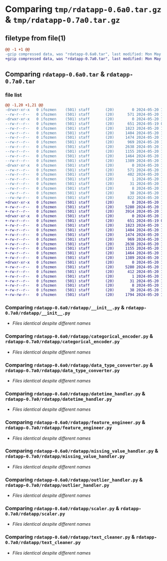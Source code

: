 # Comparing `tmp/rdatapp-0.6a0.tar.gz` & `tmp/rdatapp-0.7a0.tar.gz`

## filetype from file(1)

```diff
@@ -1 +1 @@
-gzip compressed data, was "rdatapp-0.6a0.tar", last modified: Mon May 20 11:06:22 2024, max compression
+gzip compressed data, was "rdatapp-0.7a0.tar", last modified: Mon May 20 11:49:34 2024, max compression
```

## Comparing `rdatapp-0.6a0.tar` & `rdatapp-0.7a0.tar`

### file list

```diff
@@ -1,20 +1,21 @@
-drwxr-xr-x   0 ifozmen    (501) staff       (20)        0 2024-05-20 11:06:22.604677 rdatapp-0.6a0/
--rw-r--r--   0 ifozmen    (501) staff       (20)      571 2024-05-20 11:06:22.604488 rdatapp-0.6a0/PKG-INFO
-drwxr-xr-x   0 ifozmen    (501) staff       (20)        0 2024-05-20 11:06:22.603396 rdatapp-0.6a0/rdatapp/
--rw-r--r--   0 ifozmen    (501) staff       (20)      651 2024-05-19 01:23:55.000000 rdatapp-0.6a0/rdatapp/__init__.py
--rw-r--r--   0 ifozmen    (501) staff       (20)     1823 2024-05-20 10:38:30.000000 rdatapp-0.6a0/rdatapp/categorical_encoder.py
--rw-r--r--   0 ifozmen    (501) staff       (20)     1404 2024-05-20 10:39:16.000000 rdatapp-0.6a0/rdatapp/data_type_converter.py
--rw-r--r--   0 ifozmen    (501) staff       (20)     1474 2024-05-20 10:39:41.000000 rdatapp-0.6a0/rdatapp/datetime_handler.py
--rw-r--r--   0 ifozmen    (501) staff       (20)      969 2024-05-20 10:42:18.000000 rdatapp-0.6a0/rdatapp/feature_engineer.py
--rw-r--r--   0 ifozmen    (501) staff       (20)     2638 2024-05-20 10:44:02.000000 rdatapp-0.6a0/rdatapp/missing_value_handler.py
--rw-r--r--   0 ifozmen    (501) staff       (20)     1155 2024-05-20 10:45:07.000000 rdatapp-0.6a0/rdatapp/outlier_handler.py
--rw-r--r--   0 ifozmen    (501) staff       (20)     1464 2024-05-20 10:45:34.000000 rdatapp-0.6a0/rdatapp/scaler.py
--rw-r--r--   0 ifozmen    (501) staff       (20)     1389 2024-05-20 10:46:15.000000 rdatapp-0.6a0/rdatapp/text_cleaner.py
-drwxr-xr-x   0 ifozmen    (501) staff       (20)        0 2024-05-20 11:06:22.604247 rdatapp-0.6a0/rdatapp.egg-info/
--rw-r--r--   0 ifozmen    (501) staff       (20)      571 2024-05-20 11:06:22.000000 rdatapp-0.6a0/rdatapp.egg-info/PKG-INFO
--rw-r--r--   0 ifozmen    (501) staff       (20)      402 2024-05-20 11:06:22.000000 rdatapp-0.6a0/rdatapp.egg-info/SOURCES.txt
--rw-r--r--   0 ifozmen    (501) staff       (20)        1 2024-05-20 11:06:22.000000 rdatapp-0.6a0/rdatapp.egg-info/dependency_links.txt
--rw-r--r--   0 ifozmen    (501) staff       (20)       31 2024-05-20 11:06:22.000000 rdatapp-0.6a0/rdatapp.egg-info/requires.txt
--rw-r--r--   0 ifozmen    (501) staff       (20)        8 2024-05-20 11:06:22.000000 rdatapp-0.6a0/rdatapp.egg-info/top_level.txt
--rw-r--r--   0 ifozmen    (501) staff       (20)       38 2024-05-20 11:06:22.604767 rdatapp-0.6a0/setup.cfg
--rw-rw-r--   0 ifozmen    (501) staff       (20)      822 2024-05-20 11:06:15.000000 rdatapp-0.6a0/setup.py
+drwxr-xr-x   0 ifozmen    (501) staff       (20)        0 2024-05-20 11:49:34.451567 rdatapp-0.7a0/
+-rw-r--r--   0 ifozmen    (501) staff       (20)     5280 2024-05-20 11:49:34.451389 rdatapp-0.7a0/PKG-INFO
+-rw-r--r--   0 ifozmen    (501) staff       (20)     3914 2024-05-20 11:39:34.000000 rdatapp-0.7a0/README.md
+drwxr-xr-x   0 ifozmen    (501) staff       (20)        0 2024-05-20 11:49:34.450057 rdatapp-0.7a0/rdatapp/
+-rw-r--r--   0 ifozmen    (501) staff       (20)      651 2024-05-19 01:23:55.000000 rdatapp-0.7a0/rdatapp/__init__.py
+-rw-r--r--   0 ifozmen    (501) staff       (20)     1823 2024-05-20 10:38:30.000000 rdatapp-0.7a0/rdatapp/categorical_encoder.py
+-rw-r--r--   0 ifozmen    (501) staff       (20)     1404 2024-05-20 10:39:16.000000 rdatapp-0.7a0/rdatapp/data_type_converter.py
+-rw-r--r--   0 ifozmen    (501) staff       (20)     1474 2024-05-20 10:39:41.000000 rdatapp-0.7a0/rdatapp/datetime_handler.py
+-rw-r--r--   0 ifozmen    (501) staff       (20)      969 2024-05-20 10:42:18.000000 rdatapp-0.7a0/rdatapp/feature_engineer.py
+-rw-r--r--   0 ifozmen    (501) staff       (20)     2638 2024-05-20 10:44:02.000000 rdatapp-0.7a0/rdatapp/missing_value_handler.py
+-rw-r--r--   0 ifozmen    (501) staff       (20)     1155 2024-05-20 10:45:07.000000 rdatapp-0.7a0/rdatapp/outlier_handler.py
+-rw-r--r--   0 ifozmen    (501) staff       (20)     1464 2024-05-20 10:45:34.000000 rdatapp-0.7a0/rdatapp/scaler.py
+-rw-r--r--   0 ifozmen    (501) staff       (20)     1389 2024-05-20 10:46:15.000000 rdatapp-0.7a0/rdatapp/text_cleaner.py
+drwxr-xr-x   0 ifozmen    (501) staff       (20)        0 2024-05-20 11:49:34.450984 rdatapp-0.7a0/rdatapp.egg-info/
+-rw-r--r--   0 ifozmen    (501) staff       (20)     5280 2024-05-20 11:49:34.000000 rdatapp-0.7a0/rdatapp.egg-info/PKG-INFO
+-rw-r--r--   0 ifozmen    (501) staff       (20)      412 2024-05-20 11:49:34.000000 rdatapp-0.7a0/rdatapp.egg-info/SOURCES.txt
+-rw-r--r--   0 ifozmen    (501) staff       (20)        1 2024-05-20 11:49:34.000000 rdatapp-0.7a0/rdatapp.egg-info/dependency_links.txt
+-rw-r--r--   0 ifozmen    (501) staff       (20)       31 2024-05-20 11:49:34.000000 rdatapp-0.7a0/rdatapp.egg-info/requires.txt
+-rw-r--r--   0 ifozmen    (501) staff       (20)        8 2024-05-20 11:49:34.000000 rdatapp-0.7a0/rdatapp.egg-info/top_level.txt
+-rw-r--r--   0 ifozmen    (501) staff       (20)       38 2024-05-20 11:49:34.451624 rdatapp-0.7a0/setup.cfg
+-rw-rw-r--   0 ifozmen    (501) staff       (20)     1794 2024-05-20 11:49:24.000000 rdatapp-0.7a0/setup.py
```

### Comparing `rdatapp-0.6a0/rdatapp/__init__.py` & `rdatapp-0.7a0/rdatapp/__init__.py`

 * *Files identical despite different names*

### Comparing `rdatapp-0.6a0/rdatapp/categorical_encoder.py` & `rdatapp-0.7a0/rdatapp/categorical_encoder.py`

 * *Files identical despite different names*

### Comparing `rdatapp-0.6a0/rdatapp/data_type_converter.py` & `rdatapp-0.7a0/rdatapp/data_type_converter.py`

 * *Files identical despite different names*

### Comparing `rdatapp-0.6a0/rdatapp/datetime_handler.py` & `rdatapp-0.7a0/rdatapp/datetime_handler.py`

 * *Files identical despite different names*

### Comparing `rdatapp-0.6a0/rdatapp/feature_engineer.py` & `rdatapp-0.7a0/rdatapp/feature_engineer.py`

 * *Files identical despite different names*

### Comparing `rdatapp-0.6a0/rdatapp/missing_value_handler.py` & `rdatapp-0.7a0/rdatapp/missing_value_handler.py`

 * *Files identical despite different names*

### Comparing `rdatapp-0.6a0/rdatapp/outlier_handler.py` & `rdatapp-0.7a0/rdatapp/outlier_handler.py`

 * *Files identical despite different names*

### Comparing `rdatapp-0.6a0/rdatapp/scaler.py` & `rdatapp-0.7a0/rdatapp/scaler.py`

 * *Files identical despite different names*

### Comparing `rdatapp-0.6a0/rdatapp/text_cleaner.py` & `rdatapp-0.7a0/rdatapp/text_cleaner.py`

 * *Files identical despite different names*

